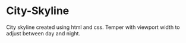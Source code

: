 # City-Skyline
City skyline created using html and css. Temper with viewport width to adjust between day and night.

